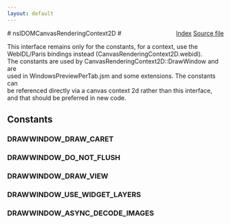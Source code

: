 ```yaml
---
layout: default
---
```

<div class='links' style='float:right'><a href="../index.html">Index</a>
<a href="http://dxr.mozilla.org/mozilla-central/source/dom/interfaces/canvas/nsIDOMCanvasRenderingContext2D.idl">Source file</a>
</div>
# nsIDOMCanvasRenderingContext2D #
  
This interface remains only for the constants, for a context, use the  
WebIDL/Paris bindings instead (CanvasRenderingContext2D.webidl).  
The constants are used by CanvasRenderingContext2D::DrawWindow and are  
used in WindowsPreviewPerTab.jsm and some extensions. The constants can  
be referenced directly via a canvas context 2d rather than this interface,  
and that should be preferred in new code.   
  

## Constants ##

### DRAWWINDOW_DRAW_CARET ###

### DRAWWINDOW_DO_NOT_FLUSH ###

### DRAWWINDOW_DRAW_VIEW ###

### DRAWWINDOW_USE_WIDGET_LAYERS ###

### DRAWWINDOW_ASYNC_DECODE_IMAGES ###
